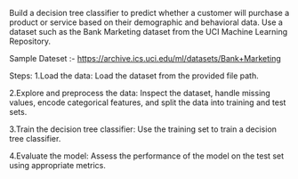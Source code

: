 Build a decision tree classifier to predict whether a customer will purchase a product or service based on their demographic and behavioral data. Use a dataset such as the Bank Marketing dataset from the UCI Machine Learning Repository.

Sample Dateset :- https://archive.ics.uci.edu/ml/datasets/Bank+Marketing

Steps:
1.Load the data: Load the dataset from the provided file path.

2.Explore and preprocess the data: Inspect the dataset, handle missing values, encode categorical features, and split the data into training and test sets.

3.Train the decision tree classifier: Use the training set to train a decision tree classifier.

4.Evaluate the model: Assess the performance of the model on the test set using appropriate metrics.
